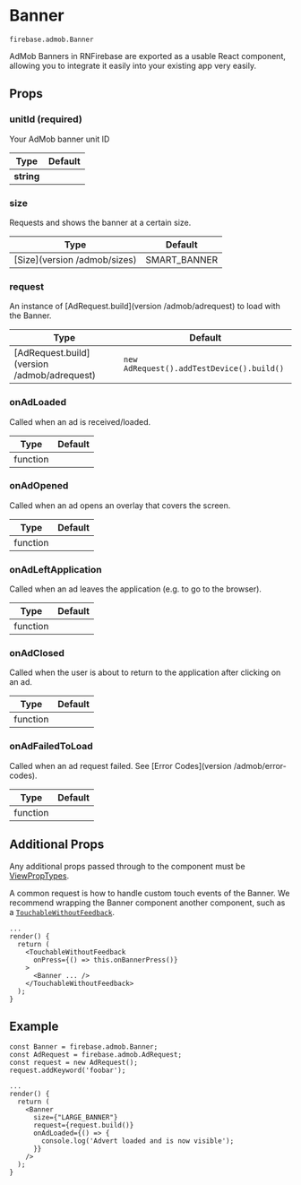 # Banner

```
firebase.admob.Banner
```

AdMob Banners in RNFirebase are exported as a usable React component, allowing you to integrate it easily into your existing app very easily.

## Props

### unitId (required)

Your AdMob banner unit ID

| Type | Default |
| --------- | ------- |
| **string** |   |

### size

Requests and shows the banner at a certain size.

| Type | Default |
| --------- | ------- |
| [Size](version /admob/sizes)   | SMART_BANNER  |

### request

An instance of [AdRequest.build](version /admob/adrequest) to load with the Banner.

| Type | Default |
| --------- | ------- |
| [AdRequest.build](version /admob/adrequest)   | `new AdRequest().addTestDevice().build()`  |

### onAdLoaded

Called when an ad is received/loaded. 

| Type | Default |
| --------- | ------- |
| function  |  |

### onAdOpened

Called when an ad opens an overlay that covers the screen.

| Type | Default |
| --------- | ------- |
| function  |  |

### onAdLeftApplication

Called when an ad leaves the application (e.g. to go to the browser).

| Type | Default |
| --------- | ------- |
| function  |  |

### onAdClosed

Called when the user is about to return to the application after clicking on an ad.

| Type | Default |
| --------- | ------- |
| function  |  |

### onAdFailedToLoad

Called when an ad request failed. See [Error Codes](version /admob/error-codes).

| Type | Default |
| --------- | ------- |
| function  |  |

## Additional Props

Any additional props passed through to the component must be [ViewPropTypes](https://facebook.github.io/react-native/docs/viewproptypes.html).

A common request is how to handle custom touch events of the Banner. We recommend wrapping the Banner component another component, such as a [`TouchableWithoutFeedback`](https://facebook.github.io/react-native/docs/touchablewithoutfeedback.html).

```
...
render() {
  return (
    <TouchableWithoutFeedback
      onPress={() => this.onBannerPress()}
    >
      <Banner ... />
    </TouchableWithoutFeedback>
  );
}
```

## Example

```
const Banner = firebase.admob.Banner;
const AdRequest = firebase.admob.AdRequest;
const request = new AdRequest();
request.addKeyword('foobar');

...
render() {
  return (
    <Banner
      size={"LARGE_BANNER"}
      request={request.build()}
      onAdLoaded={() => {
        console.log('Advert loaded and is now visible');
      }}
    />
  );
}
```
